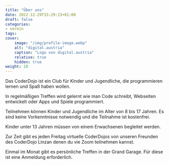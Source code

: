 ```yaml
---
title: "Über uns"
date: 2022-12-29T15:29:13+01:00
draft: false
categories:
- verein
tags:
cover:
    image: "/img/profile-image.webp"
    alt: "digital.austria"
    caption: "Logo von digital.austria"
    relative: true
    hidden: true
weight: 10
---
```


Das CoderDojo ist ein Club für Kinder und Jugendliche, die programmieren lernen und Spaß haben wollen.

In regelmäßigen Treffen wird gelernt wie man Code schreibt, Webseiten entwickelt oder Apps und Spiele programmiert.

Teilnehmen können Kinder und Jugendliche im Alter von 8 bis 17 Jahren. Es sind keine Vorkenntnisse notwendig und die Teilnahme ist kostenfrei.

Kinder unter 13 Jahren müssen von einem Erwachsenen begleitet werden.

Zur Zeit gibt es jeden Freitag virtuelle CoderDojos von unseren Freunden des CoderDojo Linzan denen du vie Zoom teilnehmen kannst.

Einmal im Monat gibt es persönliche Treffen in der Grand Garage. Für diese ist eine Anmeldung erforderlich.

<!-- ![Logo von digital.austria](/img/logo.webp#center "Logo von digital.austria") -->